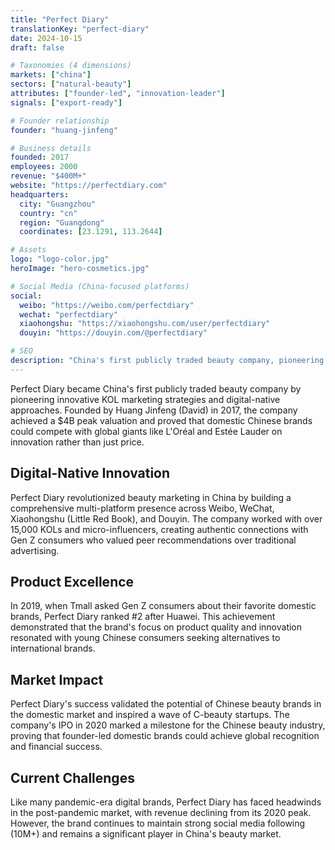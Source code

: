 ```yaml
---
title: "Perfect Diary"
translationKey: "perfect-diary"
date: 2024-10-15
draft: false

# Taxonomies (4 dimensions)
markets: ["china"]
sectors: ["natural-beauty"]
attributes: ["founder-led", "innovation-leader"]
signals: ["export-ready"]

# Founder relationship
founder: "huang-jinfeng"

# Business details
founded: 2017
employees: 2000
revenue: "$400M+"
website: "https://perfectdiary.com"
headquarters:
  city: "Guangzhou"
  country: "cn"
  region: "Guangdong"
  coordinates: [23.1291, 113.2644]

# Assets
logo: "logo-color.jpg"
heroImage: "hero-cosmetics.jpg"

# Social Media (China-focused platforms)
social:
  weibo: "https://weibo.com/perfectdiary"
  wechat: "perfectdiary"
  xiaohongshu: "https://xiaohongshu.com/user/perfectdiary"
  douyin: "https://douyin.com/@perfectdiary"

# SEO
description: "China's first publicly traded beauty company, pioneering KOL marketing and digital-native strategies"
---
```


Perfect Diary became China's first publicly traded beauty company by pioneering innovative KOL marketing strategies and digital-native approaches. Founded by Huang Jinfeng (David) in 2017, the company achieved a $4B peak valuation and proved that domestic Chinese brands could compete with global giants like L'Oréal and Estée Lauder on innovation rather than just price.

## Digital-Native Innovation

Perfect Diary revolutionized beauty marketing in China by building a comprehensive multi-platform presence across Weibo, WeChat, Xiaohongshu (Little Red Book), and Douyin. The company worked with over 15,000 KOLs and micro-influencers, creating authentic connections with Gen Z consumers who valued peer recommendations over traditional advertising.

## Product Excellence

In 2019, when Tmall asked Gen Z consumers about their favorite domestic brands, Perfect Diary ranked #2 after Huawei. This achievement demonstrated that the brand's focus on product quality and innovation resonated with young Chinese consumers seeking alternatives to international brands.

## Market Impact

Perfect Diary's success validated the potential of Chinese beauty brands in the domestic market and inspired a wave of C-beauty startups. The company's IPO in 2020 marked a milestone for the Chinese beauty industry, proving that founder-led domestic brands could achieve global recognition and financial success.

## Current Challenges

Like many pandemic-era digital brands, Perfect Diary has faced headwinds in the post-pandemic market, with revenue declining from its 2020 peak. However, the brand continues to maintain strong social media following (10M+) and remains a significant player in China's beauty market.
